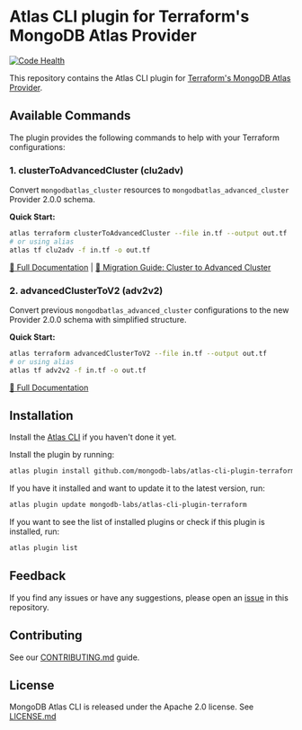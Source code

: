 # Atlas CLI plugin for Terraform's MongoDB Atlas Provider

[![Code Health](https://github.com/mongodb-labs/atlas-cli-plugin-terraform/actions/workflows/code-health.yml/badge.svg)](https://github.com/mongodb-labs/atlas-cli-plugin-terraform/actions/workflows/code-health.yml)

This repository contains the Atlas CLI plugin for [Terraform's MongoDB Atlas Provider](https://registry.terraform.io/providers/mongodb/mongodbatlas/latest/docs).

## Available Commands

The plugin provides the following commands to help with your Terraform configurations:

### 1. clusterToAdvancedCluster (clu2adv)
Convert `mongodbatlas_cluster` resources to `mongodbatlas_advanced_cluster` Provider 2.0.0 schema.

**Quick Start:**
```bash
atlas terraform clusterToAdvancedCluster --file in.tf --output out.tf
# or using alias
atlas tf clu2adv -f in.tf -o out.tf
```

[📖 Full Documentation](./docs/command_clu2adv.md) | [🔄 Migration Guide: Cluster to Advanced Cluster](https://registry.terraform.io/providers/mongodb/mongodbatlas/latest/docs/guides/cluster-to-advanced-cluster-migration-guide)

### 2. advancedClusterToV2 (adv2v2)
Convert previous `mongodbatlas_advanced_cluster` configurations to the new Provider 2.0.0 schema with simplified structure.

**Quick Start:**
```bash
atlas terraform advancedClusterToV2 --file in.tf --output out.tf
# or using alias
atlas tf adv2v2 -f in.tf -o out.tf
```

[📖 Full Documentation](./docs/command_adv2v2.md)

## Installation

Install the [Atlas CLI](https://github.com/mongodb/mongodb-atlas-cli) if you haven't done it yet.

Install the plugin by running:
```bash
atlas plugin install github.com/mongodb-labs/atlas-cli-plugin-terraform
```
 
If you have it installed and want to update it to the latest version, run:
```bash
atlas plugin update mongodb-labs/atlas-cli-plugin-terraform
```

If you want to see the list of installed plugins or check if this plugin is installed, run:
```bash
atlas plugin list
```

## Feedback

If you find any issues or have any suggestions, please open an [issue](https://github.com/mongodb-labs/atlas-cli-plugin-terraform/issues) in this repository.

## Contributing

See our [CONTRIBUTING.md](CONTRIBUTING.md) guide.

## License

MongoDB Atlas CLI is released under the Apache 2.0 license. See [LICENSE.md](LICENSE.md)
